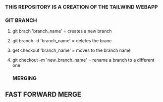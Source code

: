 ### THIS REPOSITORY IS A CREATION OF THE TAILWIND WEBAPP

### GIT BRANCH

1. git brach 'branch_name' = creates a new branch 
2. git branch -d 'branch_name' = deletes the branc
3. get checkout 'branch_name' = moves to the branch name
4. git checkout -m 'new_branch_name' = rename a branch to a different one

    ### MERGING 
## FAST FORWARD MERGE
